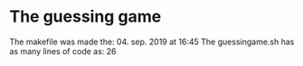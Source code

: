 # The guessing game
 The makefile was made the:
04. sep. 2019 at 16:45
 The guessingame.sh has as many lines of code as: 
26
